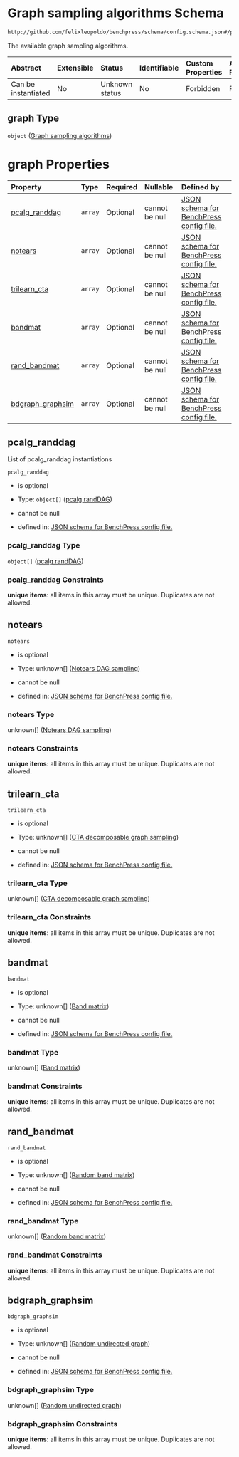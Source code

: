 # Graph sampling algorithms Schema

```txt
http://github.com/felixleopoldo/benchpress/schema/config.schema.json#/properties/resources/properties/graph
```

The available graph sampling algorithms.

| Abstract            | Extensible | Status         | Identifiable | Custom Properties | Additional Properties | Access Restrictions | Defined In                                                       |
| :------------------ | :--------- | :------------- | :----------- | :---------------- | :-------------------- | :------------------ | :--------------------------------------------------------------- |
| Can be instantiated | No         | Unknown status | No           | Forbidden         | Forbidden             | none                | [config.schema.json*](config.schema.json "open original schema") |

## graph Type

`object` ([Graph sampling algorithms](config-properties-resources-properties-graph-sampling-algorithms.md))

# graph Properties

| Property                              | Type    | Required | Nullable       | Defined by                                                                                                                                                                                                                                                                                            |
| :------------------------------------ | :------ | :------- | :------------- | :---------------------------------------------------------------------------------------------------------------------------------------------------------------------------------------------------------------------------------------------------------------------------------------------------- |
| [pcalg_randdag](#pcalg_randdag)       | `array` | Optional | cannot be null | [JSON schema for BenchPress config file.](config-properties-resources-properties-graph-sampling-algorithms-properties-list-of-pcalg_randdag-instantiations.md "http://github.com/felixleopoldo/benchpress/schema/config.schema.json#/properties/resources/properties/graph/properties/pcalg_randdag") |
| [notears](#notears)                   | `array` | Optional | cannot be null | [JSON schema for BenchPress config file.](config-properties-resources-properties-graph-sampling-algorithms-properties-notears-dag-sampling-ids.md "http://github.com/felixleopoldo/benchpress/schema/config.schema.json#/properties/resources/properties/graph/properties/notears")                   |
| [trilearn_cta](#trilearn_cta)         | `array` | Optional | cannot be null | [JSON schema for BenchPress config file.](config-properties-resources-properties-graph-sampling-algorithms-properties-christmas-tree-algorithm-ids.md "http://github.com/felixleopoldo/benchpress/schema/config.schema.json#/properties/resources/properties/graph/properties/trilearn_cta")          |
| [bandmat](#bandmat)                   | `array` | Optional | cannot be null | [JSON schema for BenchPress config file.](config-properties-resources-properties-graph-sampling-algorithms-properties-band-matrix-ids.md "http://github.com/felixleopoldo/benchpress/schema/config.schema.json#/properties/resources/properties/graph/properties/bandmat")                            |
| [rand_bandmat](#rand_bandmat)         | `array` | Optional | cannot be null | [JSON schema for BenchPress config file.](config-properties-resources-properties-graph-sampling-algorithms-properties-random-sized-band-matrix-ids.md "http://github.com/felixleopoldo/benchpress/schema/config.schema.json#/properties/resources/properties/graph/properties/rand_bandmat")          |
| [bdgraph_graphsim](#bdgraph_graphsim) | `array` | Optional | cannot be null | [JSON schema for BenchPress config file.](config-properties-resources-properties-graph-sampling-algorithms-properties-bdgraph-graphsim.md "http://github.com/felixleopoldo/benchpress/schema/config.schema.json#/properties/resources/properties/graph/properties/bdgraph_graphsim")                  |

## pcalg_randdag

List of pcalg_randdag instantiations

`pcalg_randdag`

*   is optional

*   Type: `object[]` ([pcalg randDAG](config-definitions-pcalg-randdag.md))

*   cannot be null

*   defined in: [JSON schema for BenchPress config file.](config-properties-resources-properties-graph-sampling-algorithms-properties-list-of-pcalg_randdag-instantiations.md "http://github.com/felixleopoldo/benchpress/schema/config.schema.json#/properties/resources/properties/graph/properties/pcalg_randdag")

### pcalg_randdag Type

`object[]` ([pcalg randDAG](config-definitions-pcalg-randdag.md))

### pcalg_randdag Constraints

**unique items**: all items in this array must be unique. Duplicates are not allowed.

## notears



`notears`

*   is optional

*   Type: unknown\[] ([Notears DAG sampling](config-definitions-notears-dag-sampling.md))

*   cannot be null

*   defined in: [JSON schema for BenchPress config file.](config-properties-resources-properties-graph-sampling-algorithms-properties-notears-dag-sampling-ids.md "http://github.com/felixleopoldo/benchpress/schema/config.schema.json#/properties/resources/properties/graph/properties/notears")

### notears Type

unknown\[] ([Notears DAG sampling](config-definitions-notears-dag-sampling.md))

### notears Constraints

**unique items**: all items in this array must be unique. Duplicates are not allowed.

## trilearn_cta



`trilearn_cta`

*   is optional

*   Type: unknown\[] ([CTA decomposable graph sampling](config-definitions-cta-decomposable-graph-sampling.md))

*   cannot be null

*   defined in: [JSON schema for BenchPress config file.](config-properties-resources-properties-graph-sampling-algorithms-properties-christmas-tree-algorithm-ids.md "http://github.com/felixleopoldo/benchpress/schema/config.schema.json#/properties/resources/properties/graph/properties/trilearn_cta")

### trilearn_cta Type

unknown\[] ([CTA decomposable graph sampling](config-definitions-cta-decomposable-graph-sampling.md))

### trilearn_cta Constraints

**unique items**: all items in this array must be unique. Duplicates are not allowed.

## bandmat



`bandmat`

*   is optional

*   Type: unknown\[] ([Band matrix](config-definitions-band-matrix.md))

*   cannot be null

*   defined in: [JSON schema for BenchPress config file.](config-properties-resources-properties-graph-sampling-algorithms-properties-band-matrix-ids.md "http://github.com/felixleopoldo/benchpress/schema/config.schema.json#/properties/resources/properties/graph/properties/bandmat")

### bandmat Type

unknown\[] ([Band matrix](config-definitions-band-matrix.md))

### bandmat Constraints

**unique items**: all items in this array must be unique. Duplicates are not allowed.

## rand_bandmat



`rand_bandmat`

*   is optional

*   Type: unknown\[] ([Random band matrix](config-definitions-random-band-matrix.md))

*   cannot be null

*   defined in: [JSON schema for BenchPress config file.](config-properties-resources-properties-graph-sampling-algorithms-properties-random-sized-band-matrix-ids.md "http://github.com/felixleopoldo/benchpress/schema/config.schema.json#/properties/resources/properties/graph/properties/rand_bandmat")

### rand_bandmat Type

unknown\[] ([Random band matrix](config-definitions-random-band-matrix.md))

### rand_bandmat Constraints

**unique items**: all items in this array must be unique. Duplicates are not allowed.

## bdgraph_graphsim



`bdgraph_graphsim`

*   is optional

*   Type: unknown\[] ([Random undirected graph](config-definitions-random-undirected-graph.md))

*   cannot be null

*   defined in: [JSON schema for BenchPress config file.](config-properties-resources-properties-graph-sampling-algorithms-properties-bdgraph-graphsim.md "http://github.com/felixleopoldo/benchpress/schema/config.schema.json#/properties/resources/properties/graph/properties/bdgraph_graphsim")

### bdgraph_graphsim Type

unknown\[] ([Random undirected graph](config-definitions-random-undirected-graph.md))

### bdgraph_graphsim Constraints

**unique items**: all items in this array must be unique. Duplicates are not allowed.
